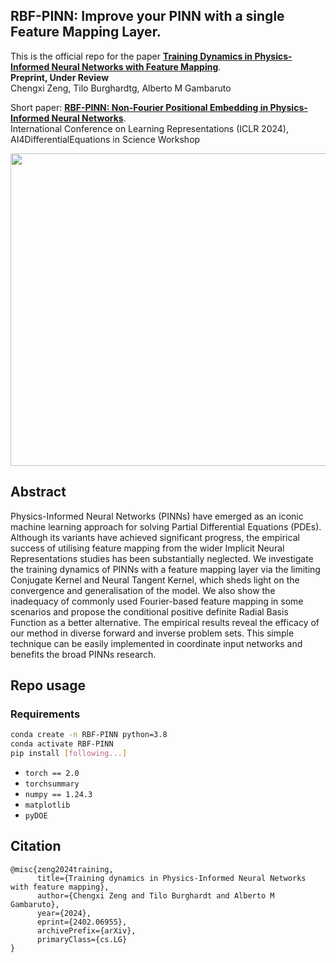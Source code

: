 ## RBF-PINN: Improve your PINN with a single Feature Mapping Layer.
This is the official repo for the paper **[Training Dynamics in Physics-Informed Neural Networks with Feature Mapping](https://arxiv.org/abs/2402.06955)**.<br/>
**Preprint, Under Review**<br/>
Chengxi Zeng, Tilo Burghardtg, Alberto M Gambaruto<br/>

Short paper: **[RBF-PINN: Non-Fourier Positional Embedding in Physics-Informed Neural Networks](https://arxiv.org/abs/2402.08367)**.<br/>
International Conference on Learning Representations (ICLR 2024), AI4DifferentialEquations in Science Workshop

<img src="https://github.com/SimonZeng7108/RBF-PINN/blob/master/Figs/lorenz.gif" width="800" height="500"><br/>

## Abstract
Physics-Informed Neural Networks (PINNs) have emerged as an iconic machine learning approach for solving Partial Differential Equations (PDEs). Although its variants have achieved significant progress, the empirical success of utilising feature mapping from the wider Implicit Neural Representations studies has been substantially neglected. We investigate the training dynamics of PINNs with a feature mapping layer via the limiting Conjugate Kernel and Neural Tangent Kernel, which sheds light on the convergence and generalisation of the model. We also show the inadequacy of commonly used Fourier-based feature mapping in some scenarios and propose the conditional positive definite Radial Basis Function as a better alternative. The empirical results reveal the efficacy of our method in diverse forward and inverse problem sets. This simple technique can be easily implemented in coordinate input networks and benefits the broad PINNs research.

## Repo usage
### Requirements 
```Bash
conda create -n RBF-PINN python=3.8
conda activate RBF-PINN
pip install [following...]
```
- `torch == 2.0`
- `torchsummary`
- `numpy == 1.24.3`
- `matplotlib`
- `pyDOE`

## Citation
```
@misc{zeng2024training,
      title={Training dynamics in Physics-Informed Neural Networks with feature mapping}, 
      author={Chengxi Zeng and Tilo Burghardt and Alberto M Gambaruto},
      year={2024},
      eprint={2402.06955},
      archivePrefix={arXiv},
      primaryClass={cs.LG}
}
```

